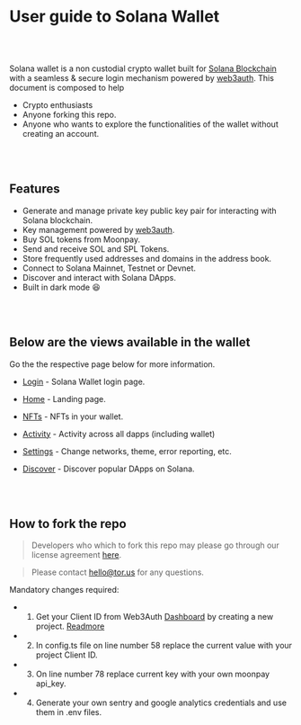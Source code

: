 # User guide to Solana Wallet

<br>
<br>

Solana wallet is a non custodial crypto wallet built for [Solana Blockchain](https://solana.com/) with a seamless & secure login mechanism powered by [web3auth](https://web3auth.io/).
This document is composed to help
-  Crypto enthusiasts
-  Anyone forking this repo.
-  Anyone who wants to explore the functionalities of the wallet without creating an account.

<br>
<br>

## Features

- Generate and manage private key public key pair for interacting with Solana blockchain.
- Key management powered by [web3auth](https://web3auth.io/).
- Buy SOL tokens from Moonpay.
- Send and receive SOL and SPL Tokens.
- Store frequently used addresses and domains in the address book.
- Connect to Solana Mainnet, Testnet or Devnet.
- Discover and interact with Solana DApps.
- Built in dark mode 😆

<br>
<br>

## Below are the views available in the wallet

Go the the respective page below for more information.


- [Login](login.md) - Solana Wallet login page.

- [Home](home.md) - Landing page.

- [NFTs](nfts.md) - NFTs in your wallet.

- [Activity](activity.md) - Activity across all dapps (including wallet)

- [Settings](settings.md) - Change networks, theme, error reporting, etc.

- [Discover](discover.md) - Discover popular DApps on Solana.

<br>
<br>

## How to fork the repo

>Developers who which to fork this repo may please go through our license agreement [here](https://github.com/torusresearch/solana-wallet/blob/develop/LICENSE.md).

>Please contact hello@tor.us for any questions.

Mandatory changes required:

- 1. Get your Client ID from Web3Auth [Dashboard](https://dashboard.web3auth.io/) by creating a new project. [Readmore](https://web3auth.io/docs/quick-start)

- 2. In config.ts file on line number 58 replace the current value with your project Client ID.

- 3. On line number 78 replace current key with your own moonpay api_key.

- 4. Generate your own sentry and google analytics credentials and use them in .env files.




<br>
<br>
